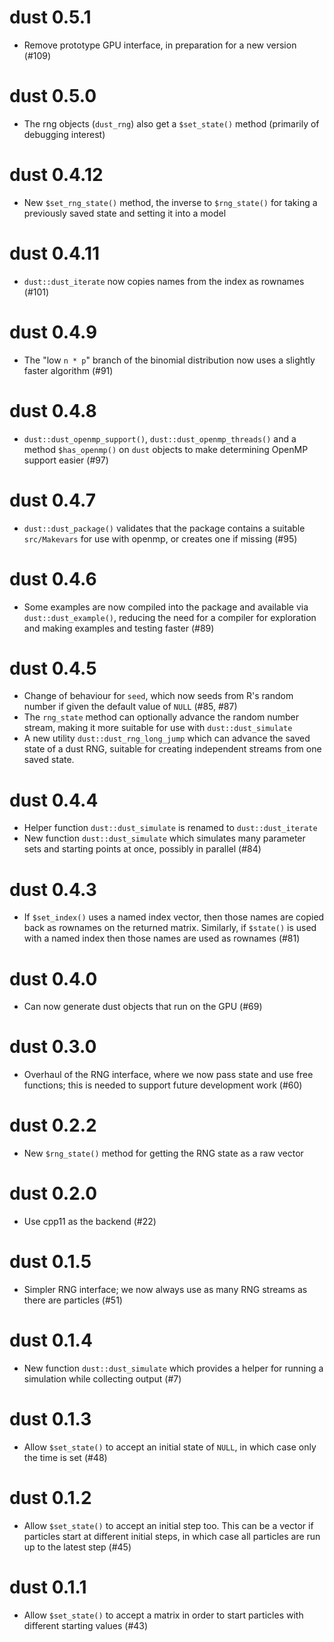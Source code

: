 # dust 0.5.1

* Remove prototype GPU interface, in preparation for a new version (#109)

# dust 0.5.0

* The rng objects (`dust_rng`) also get a `$set_state()` method (primarily of debugging interest)

# dust 0.4.12

* New `$set_rng_state()` method, the inverse to `$rng_state()` for taking a previously saved state and setting it into a model

# dust 0.4.11

* `dust::dust_iterate` now copies names from the index as rownames (#101)

# dust 0.4.9

* The "low `n * p`" branch of the binomial distribution now uses a slightly faster algorithm (#91)

# dust 0.4.8

* `dust::dust_openmp_support()`, `dust::dust_openmp_threads()` and a method `$has_openmp()` on `dust` objects to make determining OpenMP support easier (#97)

# dust 0.4.7

* `dust::dust_package()` validates that the package contains a suitable `src/Makevars` for use with openmp, or creates one if missing (#95)

# dust 0.4.6

* Some examples are now compiled into the package and available via `dust::dust_example()`, reducing the need for a compiler for exploration and making examples and testing faster (#89)

# dust 0.4.5

* Change of behaviour for `seed`, which now seeds from R's random number if given the default value of `NULL` (#85, #87)
* The `rng_state` method can optionally advance the random number stream, making it more suitable for use with `dust::dust_simulate`
* A new utility `dust::dust_rng_long_jump` which can advance the saved state of a dust RNG, suitable for creating independent streams from one saved state.

# dust 0.4.4

* Helper function `dust::dust_simulate` is renamed to `dust::dust_iterate`
* New function `dust::dust_simulate` which simulates many parameter sets and starting points at once, possibly in parallel (#84)

# dust 0.4.3

* If `$set_index()` uses a named index vector, then those names are copied back as rownames on the returned matrix. Similarly, if `$state()` is used with a named index then those names are used as rownames (#81)

# dust 0.4.0

* Can now generate dust objects that run on the GPU (#69)

# dust 0.3.0

* Overhaul of the RNG interface, where we now pass state and use free functions; this is needed to support future development work (#60)

# dust 0.2.2

* New `$rng_state()` method for getting the RNG state as a raw vector

# dust 0.2.0

* Use cpp11 as the backend (#22)

# dust 0.1.5

* Simpler RNG interface; we now always use as many RNG streams as there are particles (#51)

# dust 0.1.4

* New function `dust::dust_simulate` which provides a helper for running a simulation while collecting output (#7)

# dust 0.1.3

* Allow `$set_state()` to accept an initial state of `NULL`, in which case only the time is set (#48)

# dust 0.1.2

* Allow `$set_state()` to accept an initial step too. This can be a vector if particles start at different initial steps, in which case all particles are run up to the latest step (#45)

# dust 0.1.1

* Allow `$set_state()` to accept a matrix in order to start particles with different starting values (#43)
